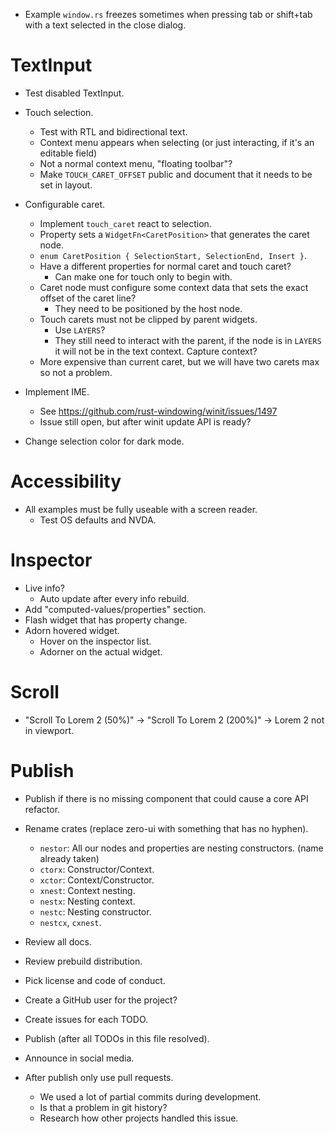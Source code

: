 
* Example `window.rs` freezes sometimes when pressing tab or shift+tab with a text selected in the close dialog.

# TextInput

* Test disabled TextInput.

* Touch selection.
    - Test with RTL and bidirectional text.
    - Context menu appears when selecting (or just interacting, if it's an editable field)
    - Not a normal context menu, "floating toolbar"?
    - Make `TOUCH_CARET_OFFSET` public and document that it needs to be set in layout.

* Configurable caret.
    - Implement `touch_caret` react to selection.
    - Property sets a `WidgetFn<CaretPosition>` that generates the caret node.
    - `enum CaretPosition { SelectionStart, SelectionEnd, Insert }`.
    - Have a different properties for normal caret and touch caret?
        - Can make one for touch only to begin with.
    - Caret node must configure some context data that sets the exact offset of the caret line?
        - They need to be positioned by the host node.
    - Touch carets must not be clipped by parent widgets.
        - Use `LAYERS`?
        - They still need to interact with the parent, if the node is in `LAYERS` it will not be in
          the text context. Capture context?
    - More expensive than current caret, but we will have two carets max so not a problem.

* Implement IME.
    - See https://github.com/rust-windowing/winit/issues/1497
    - Issue still open, but after winit update API is ready?

* Change selection color for dark mode.

# Accessibility

* All examples must be fully useable with a screen reader.
    - Test OS defaults and NVDA.

# Inspector

* Live info?
    - Auto update after every info rebuild.
* Add "computed-values/properties" section.
* Flash widget that has property change.
* Adorn hovered widget.
    - Hover on the inspector list.
    - Adorner on the actual widget.

# Scroll

* "Scroll To Lorem 2 (50%)" -> "Scroll To Lorem 2 (200%)" -> Lorem 2 not in viewport.

# Publish

* Publish if there is no missing component that could cause a core API refactor.

* Rename crates (replace zero-ui with something that has no hyphen).
    - `nestor`: All our nodes and properties are nesting constructors. (name already taken)
    - `ctorx`: Constructor/Context.
    - `xctor`: Context/Constructor.
    - `xnest`: Context nesting.
    - `nestx`: Nesting context.
    - `nestc`: Nesting constructor. 
    - `nestcx`, `cxnest`. 
* Review all docs.
* Review prebuild distribution.
* Pick license and code of conduct.
* Create a GitHub user for the project?
* Create issues for each TODO.

* Publish (after all TODOs in this file resolved).
* Announce in social media.

* After publish only use pull requests.
    - We used a lot of partial commits during development.
    - Is that a problem in git history?
    - Research how other projects handled this issue.